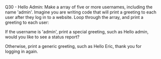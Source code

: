 Q30 - Hello Admin: Make a array of five or more usernames, including the name 'admin'. Imagine you are writing code that will print a greeting to each user after they log in to a website. Loop through the array, and print a greeting to each user:

If the username is 'admin', print a special greeting, such as Hello admin, would you like to see a status report?

Otherwise, print a generic greeting, such as Hello Eric, thank you for logging in again.